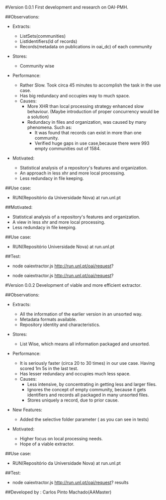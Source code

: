 #Version 0.0.1
First development and research on OAI-PMH.

##Observations:

- Extracts:
    - ListSets(communities)
    - ListIdentifiers(Id of records)
    - Records(metadata on publications in oai_dc) of each community

- Stores:
    - Community wise
    
- Performance:
    - Rather Slow. Took circa 45 minutes to accomplish the task in the use case.
    - Has big redundacy and occupies way to much space.    
    - Causes:
        - More XHR than local processing strategy enhanced slow behaviour. (Maybe introduction of proper concurrency would be a solution)
        - Redundacy in files and organization, was caused by many phenomena. Such as:
            - It was found that records can exist in more than one community.
            - Verified huge gaps in use case,because there were 993 empty communities out of 1584.

- Motivated:
    - Statistical analysis of a repository's features and organization.
	- An approach in less xhr and more local processing.
	- Less redundacy in file keeping.

##Use case: 

- RUN(Repositório da Universidade Nova) at run.unl.pt
	
##Motivated:
- Statistical analysis of a repository's features and organization.
- A view in less xhr and more local processing.
- Less redundacy in file keeping.

##Use case: 
- RUN(Repositório Universidade Nova) at run.unl.pt

##Test: 
- node oaiextractor.js http://run.unl.pt/oai/request?


- node oaiextractor.js http://run.unl.pt/oai/request?

#Version 0.0.2
Development of viable and more efficient extractor.

##Observations:

- Extracts:
    - All the information of the earlier version  in an unsorted way.
    - Metadata formats available.
    - Repository identity and characteristics.

- Stores:
    - List Wise, which means all information packaged and unsorted.
    
- Performance:
	- It is seriously faster (circa 20 to 30 times) in our use case. Having scored 1m 5s in the last test.
	- Has lesser redundacy and occupies much less space.
    - Causes:
        - Less intensive, by concentrating in getting less and larger files.
        - Ignores the concept of empty community, because it gets identifiers and records all packaged in many unsorted files.
        - Stores uniquely a record, due to prior cause.
        
- New Features:
    - Added the selective folder parameter ( as you can see in tests)

- Motivated:
    - Higher focus on local processing needs.
    - Hope of a viable extractor.

##Use case: 

- RUN(Repositório da Universidade Nova) at run.unl.pt

##Test: 
- node oaiextractor.js http://run.unl.pt/oai/request? results

##Developed by : Carlos Pinto Machado(AAMaster)


